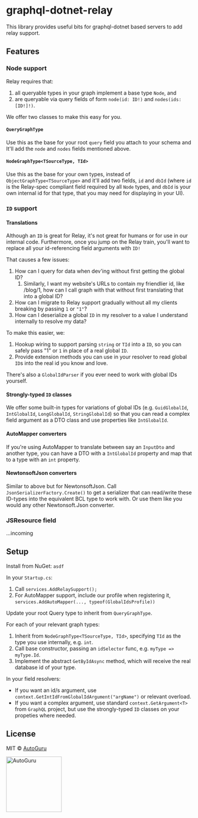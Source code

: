 # graphql-dotnet-relay
This library provides useful bits for graphql-dotnet based servers to add relay support. 

## Features

### Node support
Relay requires that:
1. all queryable types in your graph implement a base type `Node`, and
2. are queryable via query fields of form `node(id: ID!)` and `nodes(ids: [ID!]!)`.

We offer two classes to make this easy for you.

#### `QueryGraphType`
Use this as the base for your root `query` field you attach to your schema and 
It'll add the `node` and `nodes` fields mentioned above.

#### `NodeGraphType<TSourceType, TId>`
Use this as the base for your own types, instead of `ObjectGraphType<TSourceType>` and 
it'll add two fields, `id` and `dbId` (where `id` is the Relay-spec compliant field required by all `Node` types,
and `dbId` is your own internal id for that type, that you may need for displaying in your UI).

### `ID` support

#### Translations
Although an `ID` is great for Relay, it's not great for humans or for use in our internal code. 
Furthermore, once you jump on the Relay train, you'll want to replace all your id-referencing field arguments with `ID!`

That causes a few issues:
1. How can I query for data when dev'ing without first getting the global ID?
   1. Similarly, I want my website's URLs to contain my friendlier id, like /blog/1, how can I call graph with that without first translating that into a global ID?
2. How can I migrate to Relay support gradually without all my clients breaking by passing `1` or `"1"`?
3. How can I deserialize a global `ID` in my resolver to a value I understand internally to resolve my data?

To make this easier, we:
1. Hookup wiring to support parsing `string` or `TId` into a `ID`, so you can safely pass "1" or `1` in place of a real global `ID`.
2. Provide extension methods you can use in your resolver to read global `ID`s into the real id you know and love.

There's also a `GlobalIdParser` if you ever need to work with global IDs yourself.

#### Strongly-typed `ID` classes
We offer some built-in types for variations of global IDs (e.g. `GuidGlobalId`, `IntGlobalId`, `LongGlobalId`, `StringGlobalId`)
so that you can read a complex field argument as a DTO class and use properties like `IntGlobalId`.

#### AutoMapper converters
If you're using AutoMapper to translate between say an `InputDto` and another type,
you can have a DTO with a `IntGlobalId` property and map that to a type with an `int` property.

#### NewtonsoftJson converters
Similar to above but for NewtonsoftJson. Call `JsonSerializerFactory.Create()` to get a serializer that can read/write 
these ID-types into the equivalent BCL type to work with. Or use them like you would any other
Newtonsoft.Json converter.

### JSResource field
...incoming

## Setup

Install from NuGet:
```asdf```

In your `Startup.cs`:
1. Call `services.AddRelaySupport();`
2. For AutoMapper support, include our profile when registering it, `services.AddAutoMapper(..., typeof(GlobalIdsProfile))`

Update your root Query type to inherit from `QueryGraphType`.

For each of your relevant graph types:
1. Inherit from `NodeGraphType<TSourceType, TId>`, specifying `TId` as the type you use internally, e.g. `int`.
2. Call base constructor, passing an `idSelector` func, e.g. `myType => myType.Id`.
3. Implement the abstract `GetByIdAsync` method, which will receive the real database id of your type.

In your field resolvers:
* If you want an id/s argument, use `context.GetIntIdFromGlobalIdArgument("argName")` or relevant overload.
* If you want a complex argument, use standard `context.GetArgument<T>` from `GraphQL` project, but use the strongly-typed `ID` classes on your propeties where needed.

## License

MIT &copy; [AutoGuru](https://www.autoguru.com.au/)

<a href="http://www.autoguru.com.au/"><img src="https://cdn.autoguru.com.au/images/logos/autoguru.svg" alt="AutoGuru" width="150" /></a>
